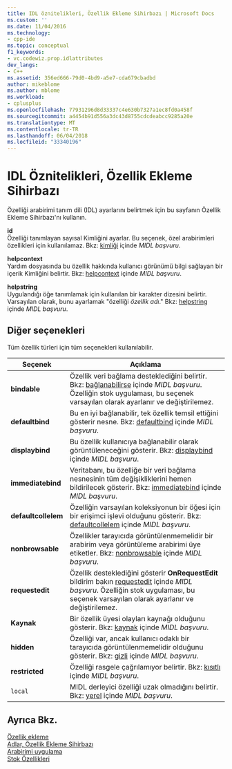 ```yaml
---
title: IDL öznitelikleri, Özellik Ekleme Sihirbazı | Microsoft Docs
ms.custom: ''
ms.date: 11/04/2016
ms.technology:
- cpp-ide
ms.topic: conceptual
f1_keywords:
- vc.codewiz.prop.idlattributes
dev_langs:
- C++
ms.assetid: 356ed666-79d0-4bd9-a5e7-cda679cbadbd
author: mikeblome
ms.author: mblome
ms.workload:
- cplusplus
ms.openlocfilehash: 77931296d8d33337c4e630b7327a1ec8fd0a458f
ms.sourcegitcommit: a4454b91d556a3dc43d8755cdcdeabcc9285a20e
ms.translationtype: MT
ms.contentlocale: tr-TR
ms.lasthandoff: 06/04/2018
ms.locfileid: "33340196"
---
```

# <a name="idl-attributes-add-property-wizard"></a>IDL Öznitelikleri, Özellik Ekleme Sihirbazı
Özelliği arabirimi tanım dili (IDL) ayarlarını belirtmek için bu sayfanın Özellik Ekleme Sihirbazı'nı kullanın.  
  
 **id**  
 Özelliği tanımlayan sayısal Kimliğini ayarlar. Bu seçenek, özel arabirimleri özellikleri için kullanılamaz. Bkz: [kimliği](http://msdn.microsoft.com/library/windows/desktop/aa367040) içinde *MIDL başvuru*.  
  
 **helpcontext**  
 Yardım dosyasında bu özellik hakkında kullanıcı görünümü bilgi sağlayan bir içerik Kimliğini belirtir. Bkz: [helpcontext](http://msdn.microsoft.com/library/windows/desktop/aa366851) içinde *MIDL başvuru*.  
  
 **helpstring**  
 Uygulandığı öğe tanımlamak için kullanılan bir karakter dizesini belirtir. Varsayılan olarak, bunu ayarlamak "özelliği *özellik adı*." Bkz: [helpstring](http://msdn.microsoft.com/library/windows/desktop/aa366856) içinde *MIDL başvuru*.  
  
## <a name="other-options"></a>Diğer seçenekleri  
 Tüm özellik türleri için tüm seçenekleri kullanılabilir.  
  
|Seçenek|Açıklama|  
|------------|-----------------|  
|**bindable**|Özellik veri bağlama desteklediğini belirtir. Bkz: [bağlanabilirse](http://msdn.microsoft.com/library/windows/desktop/aa366738) içinde *MIDL başvuru*. Özelliğin stok uygulaması, bu seçenek varsayılan olarak ayarlanır ve değiştirilemez.|  
|**defaultbind**|Bu en iyi bağlanabilir, tek özellik temsil ettiğini gösterir nesne. Bkz: [defaultbind](http://msdn.microsoft.com/library/windows/desktop/aa366790) içinde *MIDL başvuru*.|  
|**displaybind**|Bu özellik kullanıcıya bağlanabilir olarak görüntüleneceğini gösterir. Bkz: [displaybind](http://msdn.microsoft.com/library/windows/desktop/aa366804) içinde *MIDL başvuru*.|  
|**immediatebind**|Veritabanı, bu özelliğe bir veri bağlama nesnesinin tüm değişikliklerini hemen bildirilecek gösterir. Bkz: [immediatebind](http://msdn.microsoft.com/library/windows/desktop/aa367045) içinde *MIDL başvuru*.|  
|**defaultcollelem**|Özelliğin varsayılan koleksiyonun bir öğesi için bir erişimci işlevi olduğunu gösterir. Bkz: [defaultcollelem](http://msdn.microsoft.com/library/windows/desktop/aa366792) içinde *MIDL başvuru*.|  
|**nonbrowsable**|Özellikler tarayıcıda görüntülenmemelidir bir arabirim veya görüntüleme arabirimi üye etiketler. Bkz: [nonbrowsable](http://msdn.microsoft.com/library/windows/desktop/aa367117) içinde *MIDL başvuru*.|  
|**requestedit**|Özellik desteklediğini gösterir **OnRequestEdit** bildirim bakın [requestedit](http://msdn.microsoft.com/library/windows/desktop/aa367155) içinde *MIDL başvuru*. Özelliğin stok uygulaması, bu seçenek varsayılan olarak ayarlanır ve değiştirilemez.|  
|**Kaynak**|Bir özellik üyesi olayları kaynağı olduğunu gösterir. Bkz: [kaynak](http://msdn.microsoft.com/library/windows/desktop/aa367166) içinde *MIDL başvuru*.|  
|**hidden**|Özelliği var, ancak kullanıcı odaklı bir tarayıcıda görüntülenmemelidir olduğunu gösterir. Bkz: [gizli](http://msdn.microsoft.com/library/windows/desktop/aa366861) içinde *MIDL başvuru*.|  
|**restricted**|Özelliği rasgele çağrılamıyor belirtir. Bkz: [kısıtlı](http://msdn.microsoft.com/library/windows/desktop/aa367157) içinde *MIDL başvuru*.|  
|`local`|MIDL derleyici özelliği uzak olmadığını belirtir. Bkz: [yerel](http://msdn.microsoft.com/library/windows/desktop/aa367071) içinde *MIDL başvuru*.|  
  
## <a name="see-also"></a>Ayrıca Bkz.  
 [Özellik ekleme](../ide/adding-a-property-visual-cpp.md)   
 [Adlar, Özellik Ekleme Sihirbazı](../ide/names-add-property-wizard.md)   
 [Arabirimi uygulama](../ide/implementing-an-interface-visual-cpp.md)   
 [Stok Özellikleri](../ide/stock-properties.md)